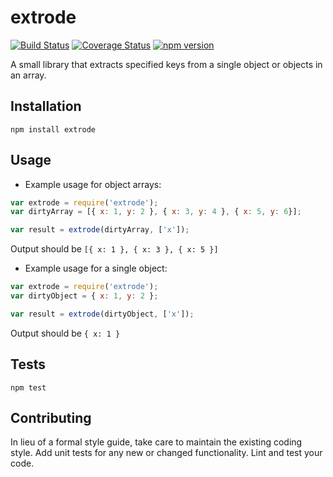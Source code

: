extrode
=======
[![Build Status](https://travis-ci.org/okan/extrode.svg?branch=master)](https://travis-ci.org/okan/extrode) [![Coverage Status](https://coveralls.io/repos/github/okan/extrode/badge.svg?branch=master)](https://coveralls.io/github/okan/extrode?branch=master) [![npm version](https://badge.fury.io/js/extrode.svg)](https://badge.fury.io/js/extrode)

A small library that extracts specified keys from a single object or objects in an array.

## Installation

  `npm install extrode`

## Usage

- Example usage for object arrays:

```javascript
var extrode = require('extrode');
var dirtyArray = [{ x: 1, y: 2 }, { x: 3, y: 4 }, { x: 5, y: 6}];

var result = extrode(dirtyArray, ['x']);
```
  
  Output should be `[{ x: 1 }, { x: 3 }, { x: 5 }]`
  
- Example usage for a single object:
  
```javascript
var extrode = require('extrode');
var dirtyObject = { x: 1, y: 2 };

var result = extrode(dirtyObject, ['x']);
```
  
  Output should be `{ x: 1 }`


## Tests

  `npm test`

## Contributing

In lieu of a formal style guide, take care to maintain the existing coding style. Add unit tests for any new or changed functionality. Lint and test your code.
